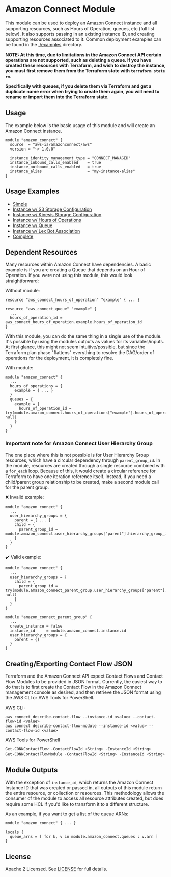 # Amazon Connect Module

This module can be used to deploy an Amazon Connect instance and all supporting resources, such as Hours of Operation, queues, etc (full list below). It also supports passing in an existing instance ID, and creating supporting resources associated to it. Common deployment examples can be found in the [./examples](./examples) directory.

**NOTE: At this time, due to limitations in the Amazon Connect API certain operations are not supported, such as deleting a queue. If you have created these resources with Terraform, and wish to destroy the instance, you must first remove them from the Terraform state with `terraform state rm`.**

**Specifically with queues, if you delete them via Terraform and get a duplicate name error when trying to create them again, you will need to rename or import them into the Terraform state.**

## Usage

The example below is the basic usage of this module and will create an Amazon Connect instance.

```hcl
module "amazon_connect" {
  source  = "aws-ia/amazonconnect/aws"
  version = "~> 1.0.0"

  instance_identity_management_type = "CONNECT_MANAGED"
  instance_inbound_calls_enabled    = true
  instance_outbound_calls_enabled   = true
  instance_alias                    = "my-instance-alias"
}
```

## Usage Examples

* [Simple](./examples/simple/main.tf)
* [Instance w/ S3 Storage Configuration](./examples/instance-storage-config-s3/main.tf)
* [Instance w/ Kinesis Storage Configuration](./examples/instance-storage-config-kinesis/main.tf)
* [Instance w/ Hours of Operations](./examples/hours-of-operations/main.tf)
* [Instance w/ Queue](./examples/queue/main.tf)
* [Instance w/ Lex Bot Association](./examples/lex-bot-association/main.tf)
* [Complete](./examples/complete/main.tf)

## Dependent Resources

Many resources within Amazon Connect have dependencies. A basic example is if you are creating a Queue that depends on an Hour of Operation. If you were not using this module, this would look straightforward:

Without module:

```hcl
resource "aws_connect_hours_of_operation" "example" { ... }

resource "aws_connect_queue" "example" {
  ...
  hours_of_operation_id = aws_connect_hours_of_operation.example.hours_of_operation_id
}
```

With this module, you can do the same thing in a single use of the module. It's possible by using the modules outputs as values for its variables/inputs. At first glance, this might not seem intuitive/possible, but since the Terraform plan phase "flattens" everything to resolve the DAG/order of operations for the deployment, it is completely fine.

With module:

```hcl
module "amazon_connect" {
  ...
  hours_of_operations = {
    example = { ... }
  }
  queues = {
    example = {
      hours_of_operation_id = try(module.amazon_connect.hours_of_operations["example"].hours_of_operation_id, null)
    }
  }
}
```

### Important note for Amazon Connect User Hierarchy Group

The one place where this is not possible is for User Hierarchy Group resources, which have a circular dependency through `parent_group_id`. In the module, resources are created through a single resource combined with a `for_each` loop. Because of this, it would create a circular reference for Terraform to have one iteration reference itself. Instead, if you need a child/parent group relationship to be created, make a second module call for the parent group.

❌ Invalid example:

```hcl
module "amazon_connect" {
  ...
  user_hierarchy_groups = {
    parent = { ... }
    child = {
      parent_group_id = module.amazon_connect.user_hierarchy_groups["parent"].hierarchy_group_id
    }
  }
}
```

✔️ Valid example:

```hcl
module "amazon_connect" {
  ...
  user_hierarchy_groups = {
    child = {
      parent_group_id = try(module.amazon_connect_parent_group.user_hierarchy_groups["parent"].hierarchy_group_id, null)
    }
  }
}

module "amazon_connect_parent_group" {
  ...
  create_instance = false
  instance_id     = module.amazon_connect.instance.id
  user_hierarchy_groups = {
    parent = {}
  }
}
```

## Creating/Exporting Contact Flow JSON

Terraform and the Amazon Connect API expect Contact Flows and Contact Flow Modules to be provided in JSON format. Currently, the easiest way to do that is to first create the Contact Flow in the Amazon Connect management console as desired, and then retrieve the JSON format using the AWS CLI or AWS Tools for PowerShell.

AWS CLI:

```shell
aws connect describe-contact-flow --instance-id <value> --contact-flow-id <value>
aws connect describe-contact-flow-module --instance-id <value> --contact-flow-id <value>
```

AWS Tools for PowerShell

```powershell
Get-CONNContactFlow -ContactFlowId <String> -InstanceId <String>
Get-CONNContactFlowModule -ContactFlowId <String> -InstanceId <String>
```

## Module Outputs

With the exception of `instance_id`, which returns the Amazon Connect Instance ID that was created or passed in, all outputs of this module return the entire resource, or collection or resources. This methodology allows the consumer of the module to access all resource attributes created, but does require some HCL if you'd like to transform it to a different structure.

As an example, if you want to get a list of the queue ARNs:

```hcl
module "amazon_connect" { ... }

locals {
  queue_arns = [ for k, v in module.amazon_connect.queues : v.arn ]
}
```

## License

Apache 2 Licensed. See [LICENSE](./LICENSE) for full details.
